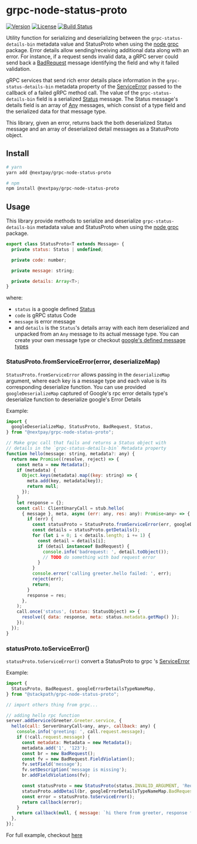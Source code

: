 # grpc-node-status-proto

[![Version](https://img.shields.io/npm/v/@nextpay/grpc-node-status-proto.svg)](https://www.npmjs.com/package/@nextpay/grpc-node-status-proto)
[![License](https://img.shields.io/npm/l/@nextpay/grpc-node-status-proto.svg)](https://github.com/quangtm210395/grpc-node-status-proto/blob/master/LICENSE)
[![Build Status](https://github.com/quangtm210395/grpc-node-status-proto/workflows/NPM%20publish/badge.svg?branch=master)](https://github.com/quangtm210395/grpc-node-status-proto/actions)

Utility function for serializing and deserializing between the `grpc-status-details-bin` metadata value and StatusProto
  when using the [node grpc](https://github.com/grpc/grpc-node/tree/master/packages/grpc-native-core) package. Error details allow sending/receiving additional data along with an error. For instance, if a request sends invalid data, a gRPC server could send back a [BadRequest](https://github.com/googleapis/googleapis/blob/master/google/rpc/error_details.proto#L169) message identifying the field and why it failed validation.

gRPC services that send rich error details place information in the `grpc-status-details-bin` metadata property of the [ServiceError](https://grpc.io/grpc/node/grpc.html#~ServiceError) passed to the callback of a failed gRPC method call. The value of the `grpc-status-details-bin` field is a serialized [Status](./src/proto/status.proto) message. The Status message's details field is an array of [Any](https://github.com/protocolbuffers/protobuf/blob/master/src/google/protobuf/any.proto#L122) messages, which consist of a type field and the serialized data for that message type.

This library, given an error, returns back the both deserialized Status message and an array of deserialized detail messages as a StatusProto object.

## Install

```bash
# yarn
yarn add @nextpay/grpc-node-status-proto

# npm
npm install @nextpay/grpc-node-status-proto
```

## Usage

This library provide methods to serialize and deserialize `grpc-status-details-bin` metadata value and StatusProto when using the [node grpc](https://github.com/grpc/grpc-node/tree/master/packages/grpc-native-core) package.

```js
export class StatusProto<T extends Message> {
  private status: Status | undefined;

  private code: number;

  private message: string;

  private details: Array<T>;
}
```
 
where:
- `status` is a google defined [Status](https://github.com/googleapis/googleapis/blob/master/google/rpc/status.proto#L35)
- `code` is gRPC status Code
- `message` is error message
- and `details` is the `Status`'s details array with each item deserialized and unpacked from an `Any` message to its actual message type. You can create your own message type or checkout [google's defined message types](https://github.com/googleapis/googleapis/blob/master/google/rpc/error_details.proto)


### StatusProto.fromServiceError(error, deserializeMap)

`StatusProto.fromServiceError` allows passing in the `deserializeMap` argument, where each key is a message type and each value is its corresponding deserialize function.
You can use provided `googleDeserializeMap` captured of Google's rpc error details type's deserialize function to deserialize google's Error Details

Example:

```js
import {
  googleDeserializeMap, StatusProto, BadRequest, Status,
} from "@nextpay/grpc-node-status-proto";

// Make grpc call that fails and returns a Status object with
// details in the `grpc-status-details-bin` Metadata property
function hello(message: string, metadata?: any) {
  return new Promise((resolve, reject) => {
    const meta = new Metadata();
    if (metadata) {
      Object.keys(metadata).map((key: string) => {
        meta.add(key, metadata[key]);
        return null;
      });
    }
    let response = {};
    const call: ClientUnaryCall = stub.hello(
      { message }, meta, async (err: any, res: any): Promise<any> => {
        if (err) {
          const statusProto = StatusProto.fromServiceError(err, googleDeserializeMap);
          const details = statusProto.getDetails();
          for (let i = 0; i < details.length; i += 1) {
            const detail = details[i];
            if (detail instanceof BadRequest) {
              console.info('badrequest: ', detail.toObject());
              // TODO do something with bad request error
            }
          }
          console.error('calling greeter.hello failed: ', err);
          reject(err);
          return;
        }
        response = res;
      },
    );
    call.once('status', (status: StatusObject) => {
      resolve({ data: response, meta: status.metadata.getMap() });
    });
  });
}
```

### statusProto.toServiceError()

`statusProto.toServiceError()` convert a StatusProto to grpc 's [ServiceError](https://github.com/grpc/grpc-node/blob/master/packages/grpc-js/src/call.ts#L31)

Example:

```js
import {
  StatusProto, BadRequest, googleErrorDetailsTypeNameMap,
} from "@stackpath/grpc-node-status-proto";

// import others thing from grpc...

// adding hello rpc function
server.addService(Greeter.Greeter.service, {
  hello(call: ServerUnaryCall<any, any>, callback: any) {
    console.info('greeting: ', call.request.message);
    if (!call.request.message) {
      const metadata: Metadata = new Metadata();
      metadata.add('1', '123');
      const br = new BadRequest();
      const fv = new BadRequest.FieldViolation();
      fv.setField('message');
      fv.setDescription('message is missing');
      br.addFieldViolations(fv);

      const statusProto = new StatusProto(status.INVALID_ARGUMENT, 'Required fields must not be null');
      statusProto.addDetail(br, googleErrorDetailsTypeNameMap.BadRequest);
      const error = statusProto.toServiceError();
      return callback(error);
    }
    return callback(null, { message: `hi there from greeter, response for: ${call.request.message}` });
  },
});
```

For full example, checkout [here](https://github.com/quangtm210395/grpc-node-status-proto/tree/master/examples)